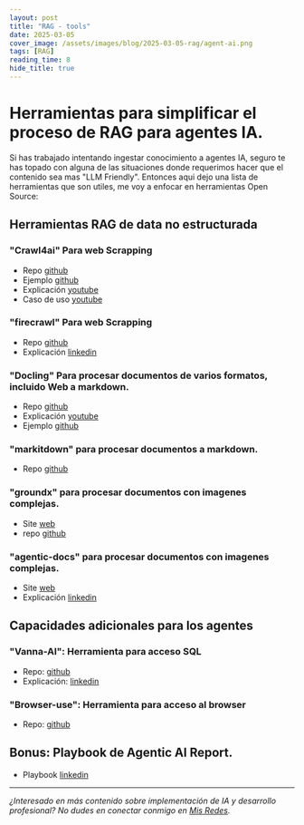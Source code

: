 ```yaml
---
layout: post
title: "RAG - tools"
date: 2025-03-05
cover_image: /assets/images/blog/2025-03-05-rag/agent-ai.png
tags: [RAG]
reading_time: 8
hide_title: true
---
```


# Herramientas para simplificar el proceso de RAG para agentes IA.

Si has trabajado intentando ingestar conocimiento a agentes IA, seguro te has topado con alguna de las situaciones donde requerimos hacer que el contenido sea mas "LLM Friendly". Entonces aqui dejo una lista de herramientas que son utiles, me voy a enfocar en herramientas Open Source:

## Herramientas RAG de data no estructurada

### "Crawl4ai" Para web Scrapping

- Repo [github](https://github.com/unclecode/crawl4ai)
- Ejemplo [github](https://github.com/coleam00/ottomator-agents/tree/main/crawl4AI-agent)
- Explicación [youtube](https://www.youtube.com/watch?v=JWfNLF_g_V0)
- Caso de uso [youtube](https://www.youtube.com/watch?v=c5dw_jsGNBk)

### "firecrawl" Para web Scrapping

- Repo [github](https://github.com/mendableai/firecrawl)
- Explicación [linkedin](https://www.linkedin.com/posts/sumanth077_turn-any-website-into-llm-ready-data-in-just-activity-7302218718896365569-DQLp?utm_source=share&utm_medium=member_android&rcm=ACoAAAbQ460B_ZCRrnG31S6y-f-1CvMQkoHwKVE)

### "Docling" Para procesar documentos de varios formatos, incluido Web a markdown.

- Repo [github](https://github.com/DS4SD/docling)
- Explicación [youtube](https://youtu.be/9lBTS5dM27c?si=ad-wFEs5ifgiRi60)
- Ejemplo [github](https://youtu.be/9lBTS5dM27c?si=ad-wFEs5ifgiRi60)

### "markitdown" para procesar documentos a markdown.

- Repo [github](https://github.com/microsoft/markitdown)

### "groundx" para procesar documentos con imagenes complejas.

- Site [web](https://www.eyelevel.ai/)
- repo [github](https://github.com/eyelevelai/groundx-on-prem)

### "agentic-docs" para procesar documentos con imagenes complejas.

- Site [web](https://landing.ai/agentic-document-extraction)
- Explicación [linkedin](https://www.linkedin.com/posts/andrewyng_announcing-agentic-document-extraction-ugcPost-7300949604726910976-i1Aj?utm_source=share&utm_medium=member_android&rcm=ACoAAAbQ460B_ZCRrnG31S6y-f-1CvMQkoHwKVE)

## Capacidades adicionales para los agentes

### "Vanna-AI": Herramienta para acceso SQL 

- Repo: [github](https://github.com/vanna-ai/vanna)
- Explicación: [linkedin](https://www.linkedin.com/feed/update/urn:li:activity:7299752675816919040?updateEntityUrn=urn%3Ali%3Afs_updateV2%3A%28urn%3Ali%3Aactivity%3A7299752675816919040%2CFEED_DETAIL%2CEMPTY%2CDEFAULT%2Cfalse%29)

### "Browser-use": Herramienta para acceso al browser 

- Repo: [github](https://github.com/browser-use/browser-use)

## Bonus: Playbook de Agentic AI Report.

- Playbook [linkedin](https://www.linkedin.com/posts/alexwang2911_agentic-ai-report-activity-7296811921322692608-3oaL?utm_source=share&utm_medium=member_android&rcm=ACoAAAbQ460B_ZCRrnG31S6y-f-1CvMQkoHwKVE)

---
*¿Interesado en más contenido sobre implementación de IA y desarrollo profesional? No dudes en conectar conmigo en [Mis Redes](https://ronaldmego.github.io/contact/).*